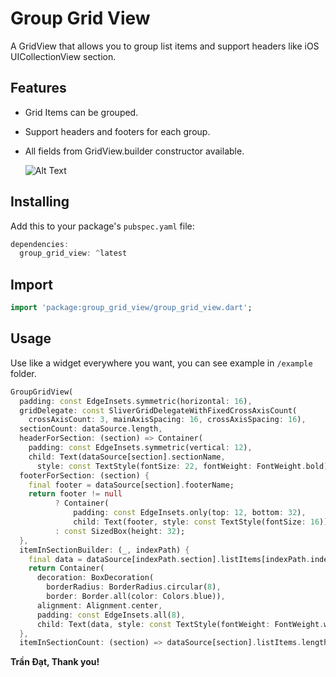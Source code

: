# Group Grid View
A GridView that allows you to group list items and support headers like iOS UICollectionView section.

## Features

* Grid Items can be grouped.
* Support headers and footers for each group.
* All fields from GridView.builder constructor available.

  ![Alt Text](https://images.viblo.asia/5233b34d-8fc3-47f1-91ff-e31929fbc2a9.gif)
## Installing

Add this to your package's `pubspec.yaml` file:

```dart
dependencies:
  group_grid_view: ^latest
```

## Import

```dart
import 'package:group_grid_view/group_grid_view.dart';
```

## Usage

Use like a widget everywhere you want, you can see example in `/example` folder.

```dart
GroupGridView(
  padding: const EdgeInsets.symmetric(horizontal: 16),
  gridDelegate: const SliverGridDelegateWithFixedCrossAxisCount(
    crossAxisCount: 3, mainAxisSpacing: 16, crossAxisSpacing: 16),
  sectionCount: dataSource.length,
  headerForSection: (section) => Container(
    padding: const EdgeInsets.symmetric(vertical: 12),
    child: Text(dataSource[section].sectionName,
      style: const TextStyle(fontSize: 22, fontWeight: FontWeight.bold))),
  footerForSection: (section) {
    final footer = dataSource[section].footerName;
    return footer != null
          ? Container(
              padding: const EdgeInsets.only(top: 12, bottom: 32),
              child: Text(footer, style: const TextStyle(fontSize: 16)))
          : const SizedBox(height: 32);
  },
  itemInSectionBuilder: (_, indexPath) {
    final data = dataSource[indexPath.section].listItems[indexPath.index];
    return Container(
      decoration: BoxDecoration(
        borderRadius: BorderRadius.circular(8),
        border: Border.all(color: Colors.blue)),
      alignment: Alignment.center,
      padding: const EdgeInsets.all(8),
      child: Text(data, style: const TextStyle(fontWeight: FontWeight.w500)));
  },
  itemInSectionCount: (section) => dataSource[section].listItems.length)
```


**Trần Đạt, Thank you!**